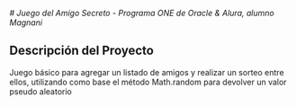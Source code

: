 <em> # Juego del Amigo Secreto - Programa ONE de Oracle & Alura, alumno Magnani </em>

<h2>Descripción del Proyecto</h2>

<p>Juego básico para agregar un listado de amigos y realizar un sorteo entre ellos, utilizando como base el método Math.random para devolver un valor pseudo aleatorio</p>